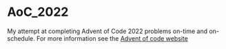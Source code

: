 # AoC_2022
My attempt at completing Advent of Code 2022 problems on-time and on-schedule. For more information see the [Advent of code website](https://adventofcode.com/2022/about)

